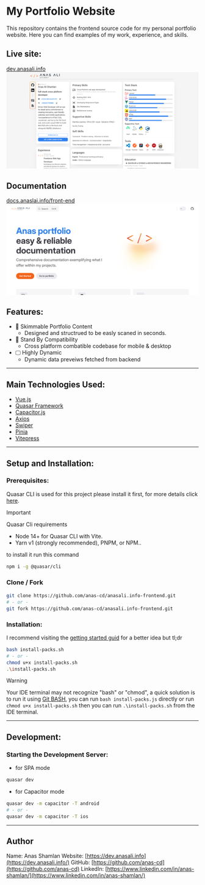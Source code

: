 # My Portfolio Website

This repository contains the frontend source code for my personal portfolio website. Here you can find examples of my work, experience, and skills.

## Live site:

[dev.anasali.info](https://dev.anasali.info/)
![App Screenshot](./public/anas_portfolio.png)

## Documentation

[docs.anaslai.info/front-end](https://docs.anasali.info/frontend/)
![App Screenshot](./docs/assets/portfolio-documentation.png)

## Features:

- 📑 Skimmable Portfolio Content
  - Designed and structrued to be easly scaned in seconds.
- 📱 Stand By Compatibility
  - Cross platform combatible codebase for mobile & desktop
- 🖵 Highly Dynamic
  - Dynamic data preveiws fetched from backend

---

## Main Technologies Used:

- [Vue.js](https://vuejs.org/)
- [Quasar Framework](https://quasar.dev/)
- [Capacitor.js](https://capacitorjs.com/)
- [Axios](https://axios-http.com/)
- [Swiper](https://swiperjs.com/)
- [Pinia](https://pinia.vuejs.org/)
- [Vitepress](https://vitepress.dev/)

---

## Setup and Installation:

### Prerequisites:

Quasar CLI is used for this project please install it first, for more details click [here](https://docs.anasali.info/front-end/guid/getting-started#prerequisites).

> [!IMPORTANT]
> Quasar Cli requirements
>
> - Node 14+ for Quasar CLI with Vite.
> - Yarn v1 (strongly recommended), PNPM, or NPM..

to install it run this command

```bash
npm i -g @quasar/cli
```

### Clone / Fork

```bash
git clone https://github.com/anas-cd/anasali.info-frontend.git
# - or -
git fork https://github.com/anas-cd/anasali.info-frontend.git
```

### Installation:

I recommend visiting the [getting started guid](https://docs.anasali.info/front-end/guid/getting-started#setup-projects) for a better idea but tl;dr

```bash
bash install-packs.sh
# - or -
chmod u+x install-packs.sh
.\install-packs.sh
```

> [!WARNING]
> Your IDE terminal may not recognize "bash" or "chmod", a quick solution is to run it using [Git BASH](https://gitforwindows.org/), you can run `bash install-packs.js` directly or run `chmod u+x install-packs.sh` then you can run `.\install-packs.sh` from the IDE terminal.

---

## Development:

### Starting the Development Server:

- for SPA mode

```bash
quasar dev
```

- for Capacitor mode

```bash
quasar dev -m capacitor -T android
# - or -
quasar dev -m capacitor -T ios
```

---

## Author

Name: Anas Shamlan
Website: [https://dev.anasali.info](https://dev.anasali.info/)
GitHub: [https://github.com/anas-cd](https://github.com/anas-cd)
LinkedIn: [https://www.linkedin.com/in/anas-shamlan/](https://www.linkedin.com/in/anas-shamlan/)
